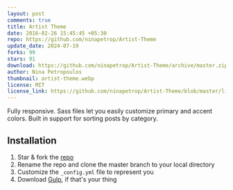 ```yaml
---
layout: post
comments: true
title: Artist Theme
date: 2016-02-26 15:45:45 +05:30
repo: https://github.com/ninapetrop/Artist-Theme
update_date: 2024-07-19
forks: 99
stars: 91
download: https://github.com/ninapetrop/Artist-Theme/archive/master.zip
author: Nina Petropoulos
thumbnail: artist-theme.webp
license: MIT
license_link: https://github.com/ninapetrop/Artist-Theme/blob/master/license.txt
---
```


Fully responsive. Sass files let you easily customize primary and accent colors. Built in support for sorting posts by category.

## Installation

1. Star & fork the [repo][repo]
2. Rename the repo and clone the master branch to your local directory
3. Customize the `_config.yml` file to represent you
4. Download [Gulp][Gulp], if that's your thing

[repo]: https://github.com/ninapetrop/Artist-Theme
[Gulp]: https://github.com/gulpjs/gulp/blob/master/docs/getting-started.md
